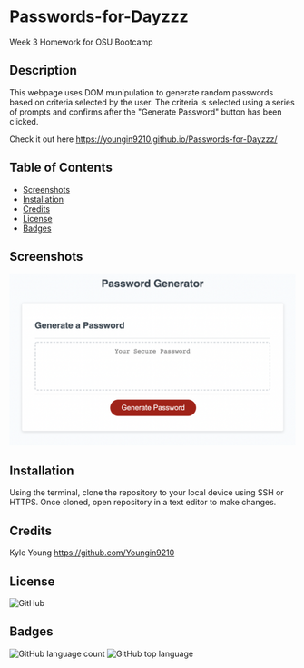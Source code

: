 # Passwords-for-Dayzzz

Week 3 Homework for OSU Bootcamp

## Description

This webpage uses DOM munipulation to generate random passwords based on criteria selected by the user.  The criteria is selected using a series of prompts and confirms after the "Generate Password" button has been clicked.

Check it out here https://youngin9210.github.io/Passwords-for-Dayzzz/

## Table of Contents

* [Screenshots](#screenshots)
* [Installation](#installation)
* [Credits](#credits)
* [License](#license)
* [Badges](#badges)

## Screenshots

![image](assets/images/passwordGenerator.png)

## Installation

Using the terminal, clone the repository to your local device using SSH or HTTPS.  Once cloned, open repository in a text editor to make changes.

## Credits

Kyle Young https://github.com/Youngin9210

## License

<img alt="GitHub" src="https://img.shields.io/github/license/youngin9210/Passwords-for-Dayzzz">

## Badges

<img alt="GitHub language count" src="https://img.shields.io/github/languages/count/youngin9210/Passwords-for-Dayzzz">
<img alt="GitHub top language" src="https://img.shields.io/github/languages/top/youngin9210/Passwords-for-Dayzzz">